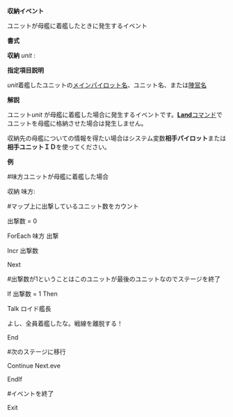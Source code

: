 **収納イベント**

ユニットが母艦に着艦したときに発生するイベント

**書式**

**収納** *unit* :

**指定項目説明**

*unit*着艦したユニットの[メインパイロット名](メインパイロット名.md)、ユニット名、または[陣営名](陣営名.md)

**解説**

ユニット*unit* が母艦に着艦した場合に発生するイベントです。[**Land**コマンド](Landコマンド.md)でユニットを母艦に格納させた場合は発生しません。

収納先の母艦についての情報を得たい場合はシステム変数**相手パイロット**または**相手ユニットＩＤ**を使ってください。

**例**

#味方ユニットが母艦に着艦した場合

収納 味方:

#マップ上に出撃しているユニット数をカウント

出撃数 = 0

ForEach 味方 出撃

Incr 出撃数

Next

#出撃数が1ということはこのユニットが最後のユニットなのでステージを終了

If 出撃数 = 1 Then

Talk ロイド艦長

よし、全員着艦したな。戦線を離脱する！

End

#次のステージに移行

Continue Next.eve

EndIf

#イベントを終了

Exit
